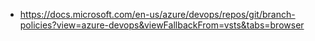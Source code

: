 - https://docs.microsoft.com/en-us/azure/devops/repos/git/branch-policies?view=azure-devops&viewFallbackFrom=vsts&tabs=browser